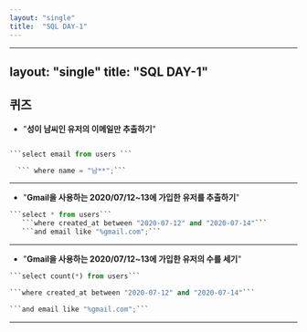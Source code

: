 ```yaml
---
layout: "single"
title:  "SQL DAY-1"
---
```



















---
layout: "single"
title:  "SQL DAY-1"
---
## 퀴즈






-    "**성이 남씨인 유저의 이메일만 추출하기**"












```python

```select email from users ``` 

  ``` where name = "남**";```   
```








-----------------------------------------------------------------------------------------------------------------------------------



- "**Gmail을 사용하는 2020/07/12~13에 가입한 유저를 추출하기**"












```python
```select * from users```
   ```where created_at between "2020-07-12" and "2020-07-14"```
   ```and email like "%gmail.com";```    
```


-----------------------------------------------------------------------------------------------------------------------------------


- "**Gmail을 사용하는 2020/07/12~13에 가입한 유저의 수를 세기**"




```python
```select count(*) from users```

```where created_at between "2020-07-12" and "2020-07-14"```

```and email like "%gmail.com";```

```










-----------------------------------------------------------------------------------------------------------------------------------



